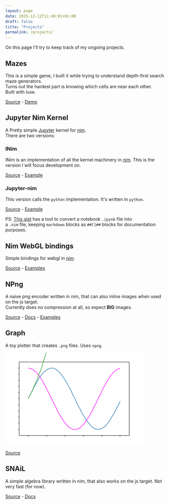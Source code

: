 ```yaml
---
layout: page
date: 2015-12-12T11:49:01+01:00
draft: false
title: "Projects"
permalink: /projects/
---
```

On this page I'll try to keep track of my ongoing projects.

## Mazes
This is a simple game, I built it while trying to understand depth-first search maze generators.  
Turns out the hardest part is knowing which cells are near each other.  
Built with luxe.  
  
[Source](https://github.com/stisa/mazes/) - [Demo](/mazes)  

## Jupyter Nim Kernel
A Pretty simple [Jupyter](http://jupyter.org/) kernel for [nim](http://nim-lang.org).  
There are two versions:

### INim
INim is an implementation of all the kernel machinery in [nim](http://nim-lang.org).
This is the version I will focus development on.

[Source](https://github.com/stisa/INim) - [Example](https://github.com/stisa/INim/blob/master/examples/example-notebook.ipynb)

### Jupyter-nim
This version calls the `python` implementation. It's written in `python`.

[Source](https://github.com/stisa/jupyter-nim-kernel) - [Example](https://github.com/stisa/jupyter-nim-kernel/blob/master/example-notebook.ipynb)  


PS: [This gist](https://gist.github.com/stisa/27b9d2f4aed9c85d7501ea38e15d9865) has a tool to convert a  notebook `.ipynb` file into  
a `.nim` file, keeping `markdown` blocks as `##[]##` blocks for documentation purposes.  

## Nim WebGL bindings
Simple bindings for webgl in [nim](http://nim-lang.org).

[Source](https://github.com/stisa/webgl) - [Examples](/webgl)

## NPng
A naive png encoder written in nim, that can also inline images when used on the js target.  
Currently does no compression at all, so expect **BIG** images.

[Source](https://github.com/stisa/npng) - [Docs](/npng) - [Examples](/npng/examples.html)

## Graph 
A toy plotter that creates `.png` files. Uses `npng`.

![An example](https://github.com/stisa/graph/raw/master/examples/example2.png)

[Source](https://github.com/stisa/graph) 

## SNAiL
A simple algebra library written in nim, that also works on the js target.
Not very fast (for now).

[Source](https://github.com/stisa/snail) - [Docs](/snail)